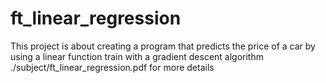 # ft_linear_regression
This project is about creating a program that predicts the price of a car by using a linear function train with a gradient descent algorithm
./subject/ft_linear_regression.pdf for more details
